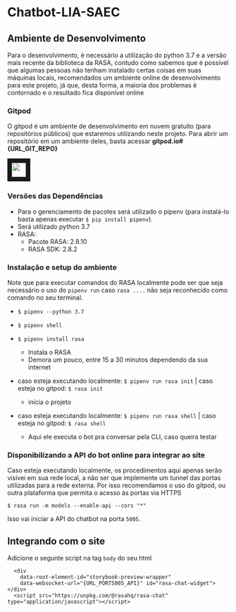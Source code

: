 # Chatbot-LIA-SAEC

## Ambiente de Desenvolvimento
Para o desenvolvimento, é necessário a utilização do python 3.7 e a versão mais recente da biblioteca da RASA, contudo como sabemos que é possível que algumas pessoas não tenham instalado certas coisas em suas máquinas locais, recomendados um ambiente online de desenvolvimento para este projeto, já que, desta forma, a maioria dos problemas é contornado e o resultado fica disponível online

### Gitpod
O gitpod é um ambiente de desenvolvimento em nuvem gratuito (para repositórios públicos) que estaremos utilizando neste projeto. Para abrir um repositório em um ambiente deles, basta acessar **gitpod.io#{URL_GIT_REPO}**

<a href="www.gitpod.io#https://github.com/Liga-IA/Chatbot-LIA-SAEC" 
   target="_blank">
  <img src="https://user-images.githubusercontent.com/42501669/139507006-625831cd-349f-4ae0-9356-38505cb8c2f2.png" 
        width="auto" height="32" border="10" />
</a>

### Versões das Dependências

- Para o gerenciamento de pacotes será utilizado o pipenv (para instalá-lo basta apenas executar `$ pip install pipenv`).
- Será utilizado python 3.7
- RASA:    
  - Pacote RASA: 2.8.10
  - RASA SDK: 2.8.2

### Instalação e setup do ambiente
Note que para executar comandos do RASA localmente pode ser que seja necessário o uso do `pipenv run` caso `rasa ....` não seja reconhecido como comando no seu terminal.
- `$ pipenv --python 3.7`
- `$ pipenv shell`
- `$ pipenv install rasa`
    - Instala o RASA
    - Demora um pouco, entre 15 a 30 minutos dependendo da sua internet

- caso esteja executando localmente: `$ pipenv run rasa init` | caso esteja no gitpod: `$ rasa init`
    - inicia o projeto
- caso esteja executando localmente: `$ pipenv run rasa shell` | caso esteja no gitpod: `$ rasa shell`
    - Aqui ele executa o bot pra conversar pela CLI, caso queira testar

### Disponibilizando a API do bot online para integrar ao site

Caso esteja executando localmente, os procedimentos aqui apenas serão visivei em sua rede local, a não ser que implemente um tunnel das portas utilizadas para a rede externa. Por isso recomendamos o uso do gitpod, ou outra plataforma que permita o acesso às portas via HTTPS

`$ rasa run -m models --enable-api --cors "*"`

Isso vai iniciar a API do chatbot na porta `5005`.
 
## Integrando com o site

Adicione o segunte script na tag `body` do seu html

```
  <div  
    data-root-element-id="storybook-preview-wrapper"
    data-websocket-url="{URL_PORT5005_API}" id="rasa-chat-widget"></div>
  <script src="https://unpkg.com/@rasahq/rasa-chat" type="application/javascript"></script>
```
